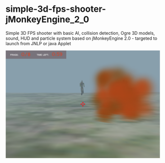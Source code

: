# simple-3d-fps-shooter-jMonkeyEngine_2_0
Simple 3D FPS shooter with basic AI, collision detection, Ogre 3D models, sound, HUD and particle system based on jMonkeyEngine 2.0 - targeted to launch from JNLP or java Applet

![game screenshort](https://github.com/piotr-kubica/simple-3d-fps-shooter-jMonkeyEngine_2_0/blob/master/simple3d_shooter.png)
